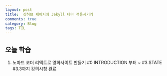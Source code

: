 ```yaml
---
layout: post
title:  깃허브 페이지에 Jekyll 테마 적용시기키
comments: true
category: Blog
tags: TIL
---
```



## 오늘 학습

1. 노마드 코더 리액트로 영화사이트 만들기 #0 INTRODUCTION 부터 ~ #3 STATE #3.3까지 강의시청 완료